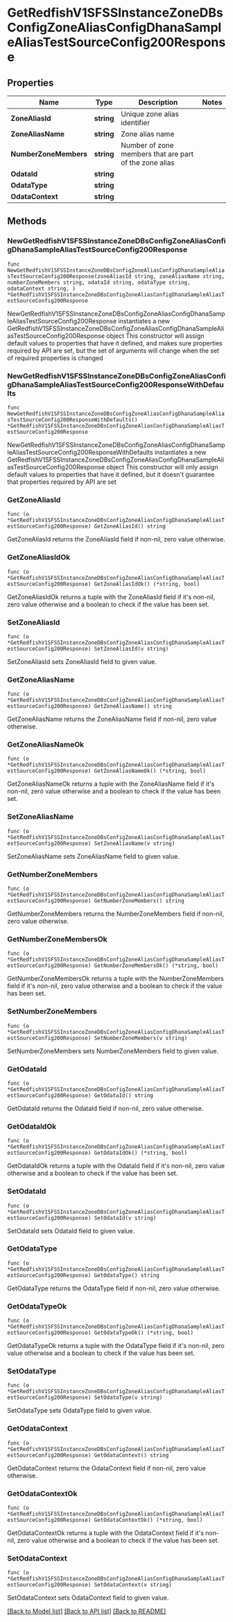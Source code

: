 # GetRedfishV1SFSSInstanceZoneDBsConfigZoneAliasConfigDhanaSampleAliasTestSourceConfig200Response

## Properties

Name | Type | Description | Notes
------------ | ------------- | ------------- | -------------
**ZoneAliasId** | **string** | Unique zone alias identifier | 
**ZoneAliasName** | **string** | Zone alias name | 
**NumberZoneMembers** | **string** | Number of zone members that are part of the zone alias | 
**OdataId** | **string** |  | 
**OdataType** | **string** |  | 
**OdataContext** | **string** |  | 

## Methods

### NewGetRedfishV1SFSSInstanceZoneDBsConfigZoneAliasConfigDhanaSampleAliasTestSourceConfig200Response

`func NewGetRedfishV1SFSSInstanceZoneDBsConfigZoneAliasConfigDhanaSampleAliasTestSourceConfig200Response(zoneAliasId string, zoneAliasName string, numberZoneMembers string, odataId string, odataType string, odataContext string, ) *GetRedfishV1SFSSInstanceZoneDBsConfigZoneAliasConfigDhanaSampleAliasTestSourceConfig200Response`

NewGetRedfishV1SFSSInstanceZoneDBsConfigZoneAliasConfigDhanaSampleAliasTestSourceConfig200Response instantiates a new GetRedfishV1SFSSInstanceZoneDBsConfigZoneAliasConfigDhanaSampleAliasTestSourceConfig200Response object
This constructor will assign default values to properties that have it defined,
and makes sure properties required by API are set, but the set of arguments
will change when the set of required properties is changed

### NewGetRedfishV1SFSSInstanceZoneDBsConfigZoneAliasConfigDhanaSampleAliasTestSourceConfig200ResponseWithDefaults

`func NewGetRedfishV1SFSSInstanceZoneDBsConfigZoneAliasConfigDhanaSampleAliasTestSourceConfig200ResponseWithDefaults() *GetRedfishV1SFSSInstanceZoneDBsConfigZoneAliasConfigDhanaSampleAliasTestSourceConfig200Response`

NewGetRedfishV1SFSSInstanceZoneDBsConfigZoneAliasConfigDhanaSampleAliasTestSourceConfig200ResponseWithDefaults instantiates a new GetRedfishV1SFSSInstanceZoneDBsConfigZoneAliasConfigDhanaSampleAliasTestSourceConfig200Response object
This constructor will only assign default values to properties that have it defined,
but it doesn't guarantee that properties required by API are set

### GetZoneAliasId

`func (o *GetRedfishV1SFSSInstanceZoneDBsConfigZoneAliasConfigDhanaSampleAliasTestSourceConfig200Response) GetZoneAliasId() string`

GetZoneAliasId returns the ZoneAliasId field if non-nil, zero value otherwise.

### GetZoneAliasIdOk

`func (o *GetRedfishV1SFSSInstanceZoneDBsConfigZoneAliasConfigDhanaSampleAliasTestSourceConfig200Response) GetZoneAliasIdOk() (*string, bool)`

GetZoneAliasIdOk returns a tuple with the ZoneAliasId field if it's non-nil, zero value otherwise
and a boolean to check if the value has been set.

### SetZoneAliasId

`func (o *GetRedfishV1SFSSInstanceZoneDBsConfigZoneAliasConfigDhanaSampleAliasTestSourceConfig200Response) SetZoneAliasId(v string)`

SetZoneAliasId sets ZoneAliasId field to given value.


### GetZoneAliasName

`func (o *GetRedfishV1SFSSInstanceZoneDBsConfigZoneAliasConfigDhanaSampleAliasTestSourceConfig200Response) GetZoneAliasName() string`

GetZoneAliasName returns the ZoneAliasName field if non-nil, zero value otherwise.

### GetZoneAliasNameOk

`func (o *GetRedfishV1SFSSInstanceZoneDBsConfigZoneAliasConfigDhanaSampleAliasTestSourceConfig200Response) GetZoneAliasNameOk() (*string, bool)`

GetZoneAliasNameOk returns a tuple with the ZoneAliasName field if it's non-nil, zero value otherwise
and a boolean to check if the value has been set.

### SetZoneAliasName

`func (o *GetRedfishV1SFSSInstanceZoneDBsConfigZoneAliasConfigDhanaSampleAliasTestSourceConfig200Response) SetZoneAliasName(v string)`

SetZoneAliasName sets ZoneAliasName field to given value.


### GetNumberZoneMembers

`func (o *GetRedfishV1SFSSInstanceZoneDBsConfigZoneAliasConfigDhanaSampleAliasTestSourceConfig200Response) GetNumberZoneMembers() string`

GetNumberZoneMembers returns the NumberZoneMembers field if non-nil, zero value otherwise.

### GetNumberZoneMembersOk

`func (o *GetRedfishV1SFSSInstanceZoneDBsConfigZoneAliasConfigDhanaSampleAliasTestSourceConfig200Response) GetNumberZoneMembersOk() (*string, bool)`

GetNumberZoneMembersOk returns a tuple with the NumberZoneMembers field if it's non-nil, zero value otherwise
and a boolean to check if the value has been set.

### SetNumberZoneMembers

`func (o *GetRedfishV1SFSSInstanceZoneDBsConfigZoneAliasConfigDhanaSampleAliasTestSourceConfig200Response) SetNumberZoneMembers(v string)`

SetNumberZoneMembers sets NumberZoneMembers field to given value.


### GetOdataId

`func (o *GetRedfishV1SFSSInstanceZoneDBsConfigZoneAliasConfigDhanaSampleAliasTestSourceConfig200Response) GetOdataId() string`

GetOdataId returns the OdataId field if non-nil, zero value otherwise.

### GetOdataIdOk

`func (o *GetRedfishV1SFSSInstanceZoneDBsConfigZoneAliasConfigDhanaSampleAliasTestSourceConfig200Response) GetOdataIdOk() (*string, bool)`

GetOdataIdOk returns a tuple with the OdataId field if it's non-nil, zero value otherwise
and a boolean to check if the value has been set.

### SetOdataId

`func (o *GetRedfishV1SFSSInstanceZoneDBsConfigZoneAliasConfigDhanaSampleAliasTestSourceConfig200Response) SetOdataId(v string)`

SetOdataId sets OdataId field to given value.


### GetOdataType

`func (o *GetRedfishV1SFSSInstanceZoneDBsConfigZoneAliasConfigDhanaSampleAliasTestSourceConfig200Response) GetOdataType() string`

GetOdataType returns the OdataType field if non-nil, zero value otherwise.

### GetOdataTypeOk

`func (o *GetRedfishV1SFSSInstanceZoneDBsConfigZoneAliasConfigDhanaSampleAliasTestSourceConfig200Response) GetOdataTypeOk() (*string, bool)`

GetOdataTypeOk returns a tuple with the OdataType field if it's non-nil, zero value otherwise
and a boolean to check if the value has been set.

### SetOdataType

`func (o *GetRedfishV1SFSSInstanceZoneDBsConfigZoneAliasConfigDhanaSampleAliasTestSourceConfig200Response) SetOdataType(v string)`

SetOdataType sets OdataType field to given value.


### GetOdataContext

`func (o *GetRedfishV1SFSSInstanceZoneDBsConfigZoneAliasConfigDhanaSampleAliasTestSourceConfig200Response) GetOdataContext() string`

GetOdataContext returns the OdataContext field if non-nil, zero value otherwise.

### GetOdataContextOk

`func (o *GetRedfishV1SFSSInstanceZoneDBsConfigZoneAliasConfigDhanaSampleAliasTestSourceConfig200Response) GetOdataContextOk() (*string, bool)`

GetOdataContextOk returns a tuple with the OdataContext field if it's non-nil, zero value otherwise
and a boolean to check if the value has been set.

### SetOdataContext

`func (o *GetRedfishV1SFSSInstanceZoneDBsConfigZoneAliasConfigDhanaSampleAliasTestSourceConfig200Response) SetOdataContext(v string)`

SetOdataContext sets OdataContext field to given value.



[[Back to Model list]](../README.md#documentation-for-models) [[Back to API list]](../README.md#documentation-for-api-endpoints) [[Back to README]](../README.md)


